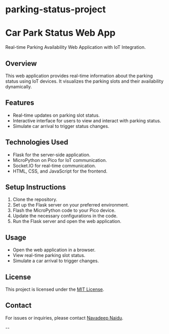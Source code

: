 # parking-status-project

# Car Park Status Web App

Real-time Parking Availability Web Application with IoT Integration.

## Overview

This web application provides real-time information about the parking status using IoT devices. It visualizes the parking slots and their availability dynamically.

## Features

- Real-time updates on parking slot status.
- Interactive interface for users to view and interact with parking status.
- Simulate car arrival to trigger status changes.

## Technologies Used

- Flask for the server-side application.
- MicroPython on Pico for IoT communication.
- Socket.IO for real-time communication.
- HTML, CSS, and JavaScript for the frontend.

## Setup Instructions

1. Clone the repository.
2. Set up the Flask server on your preferred environment.
3. Flash the MicroPython code to your Pico device.
4. Update the necessary configurations in the code.
5. Run the Flask server and open the web application.

## Usage

- Open the web application in a browser.
- View real-time parking slot status.
- Simulate a car arrival to trigger changes.


## License

This project is licensed under the [MIT License](LICENSE).


## Contact

For issues or inquiries, please contact [Navadeep Naidu](https://github.com/navadeepnaidu.me).

--
